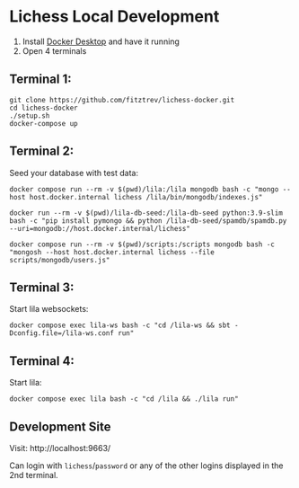 # Lichess Local Development

1. Install [Docker Desktop](https://www.docker.com/products/docker-desktop/) and have it running
2. Open 4 terminals

## Terminal 1:

```
git clone https://github.com/fitztrev/lichess-docker.git
cd lichess-docker
./setup.sh
docker-compose up
```

## Terminal 2:

Seed your database with test data:

```
docker compose run --rm -v $(pwd)/lila:/lila mongodb bash -c "mongo --host host.docker.internal lichess /lila/bin/mongodb/indexes.js"

docker run --rm -v $(pwd)/lila-db-seed:/lila-db-seed python:3.9-slim bash -c "pip install pymongo && python /lila-db-seed/spamdb/spamdb.py --uri=mongodb://host.docker.internal/lichess"

docker compose run --rm -v $(pwd)/scripts:/scripts mongodb bash -c "mongosh --host host.docker.internal lichess --file scripts/mongodb/users.js"
```

## Terminal 3:

Start lila websockets:

```
docker compose exec lila-ws bash -c "cd /lila-ws && sbt -Dconfig.file=/lila-ws.conf run"
```

## Terminal 4:

Start lila:

```
docker compose exec lila bash -c "cd /lila && ./lila run"
```

## Development Site

Visit: http://localhost:9663/

Can login with `lichess`/`password` or any of the other logins displayed in the 2nd terminal.
